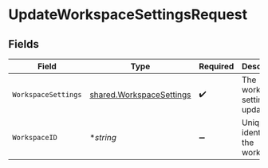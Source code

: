# UpdateWorkspaceSettingsRequest


## Fields

| Field                                                                       | Type                                                                        | Required                                                                    | Description                                                                 |
| --------------------------------------------------------------------------- | --------------------------------------------------------------------------- | --------------------------------------------------------------------------- | --------------------------------------------------------------------------- |
| `WorkspaceSettings`                                                         | [shared.WorkspaceSettings](../../../pkg/models/shared/workspacesettings.md) | :heavy_check_mark:                                                          | The workspace settings to update.                                           |
| `WorkspaceID`                                                               | **string*                                                                   | :heavy_minus_sign:                                                          | Unique identifier of the workspace.                                         |